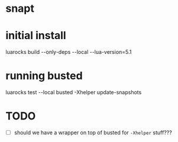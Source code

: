 # snapt

# initial install
luarocks build --only-deps --local --lua-version=5.1

# running busted
luarocks test --local
busted -Xhelper update-snapshots

# TODO
- [ ] should we have a wrapper on top of busted for `-Xhelper` stuff???



